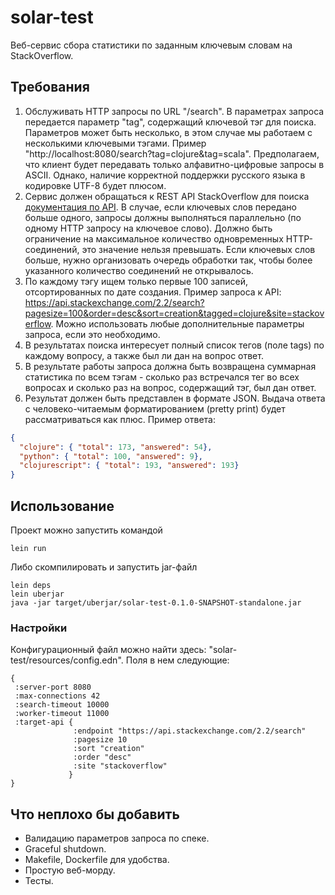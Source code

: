 # solar-test

Веб-сервис сбора статистики по заданным ключевым словам на StackOverflow.

## Требования

1. Обслуживать HTTP запросы по URL "/search". В параметрах запроса передается параметр "tag", содержащий ключевой тэг для поиска. Параметров может быть несколько, в этом случае мы работаем с несколькими ключевыми тэгами. Пример "http://localhost:8080/search?tag=clojure&tag=scala". Предполагаем, что клиент будет передавать только алфавитно-цифровые запросы в ASCII. Однако, наличие корректной поддержки русского языка в кодировке UTF-8 будет плюсом.
2. Сервис должен обращаться к REST API StackOverflow для поиска [документация по API](https://api.stackexchange.com/docs/search). В случае, если ключевых слов передано больше одного, запросы должны выполняться параллельно (по одному HTTP запросу на ключевое слово). Должно быть ограничение на максимальное количество одновременных HTTP-соединений, это значение нельзя превышать. Если ключевых слов больше, нужно организовать очередь обработки так, чтобы более указанного количество соединений не открывалось.
3. По каждому тэгу ищем только первые 100 записей, отсортированных по дате создания. Пример запроса к API: https://api.stackexchange.com/2.2/search?pagesize=100&order=desc&sort=creation&tagged=clojure&site=stackoverflow. Можно использовать любые дополнительные параметры запроса, если это необходимо.
4. В результатах поиска интересует полный список тегов (поле tags) по каждому вопросу, а также был ли дан на вопрос ответ.
5. В результате работы запроса должна быть возвращена суммарная статистика по всем тэгам - сколько раз встречался тег во всех вопросах и сколько раз на вопрос, содержащий тэг, был дан ответ.
6. Результат должен быть представлен в формате JSON. Выдача ответа с человеко-читаемым форматированием (pretty print) будет рассматриваться как плюс. Пример ответа:
```json
{
  "clojure": { "total": 173, "answered": 54},
  "python": { "total": 100, "answered": 9},
  "clojurescript": { "total": 193, "answered": 193}
}
```

## Использование

Проект можно запустить командой
```
lein run
```

Либо скомпилировать и запустить jar-файл
```
lein deps
lein uberjar
java -jar target/uberjar/solar-test-0.1.0-SNAPSHOT-standalone.jar
```

### Настройки

Конфигурационный файл можно найти здесь: "solar-test/resources/config.edn". Поля в нем следующие:
```edn
{
 :server-port 8080
 :max-connections 42
 :search-timeout 10000
 :worker-timeout 11000
 :target-api {
              :endpoint "https://api.stackexchange.com/2.2/search"
              :pagesize 10
              :sort "creation"
              :order "desc"
              :site "stackoverflow"
             }
}
```

## Что неплохо бы добавить

* Валидацию параметров запроса по спеке.
* Graceful shutdown.
* Makefile, Dockerfile для удобства.
* Простую веб-морду.
* Тесты.
